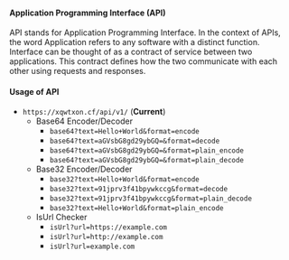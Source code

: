 #### Application Programming Interface (**API**)
API stands for Application Programming Interface. In the context of APIs, the word Application refers to any software with a distinct function. Interface can be thought of as a contract of service between two applications. This contract defines how the two communicate with each other using requests and responses.

#### Usage of API
- `https://xqwtxon.cf/api/v1/` (**Current**)
  - Base64 Encoder/Decoder
     - `base64?text=Hello+World&format=encode`
     - `base64?text=aGVsbG8gd29ybGQ=&format=decode`
     - `base64?text=aGVsbG8gd29ybGQ=&format=plain_encode`
     - `base64?text=aGVsbG8gd29ybGQ=&format=plain_decode`
  - Base32 Encoder/Decoder
     - `base32?text=Hello+World&format=encode`
     - `base32?text=91jprv3f41bpywkccg&format=decode`
     - `base32?text=91jprv3f41bpywkccg&format=plain_decode`
     - `base32?text=Hello+World&format=plain_encode`
  - IsUrl Checker
     - `isUrl?url=https://example.com`
     - `isUrl?url=http://example.com`
     - `isUrl?url=example.com`
